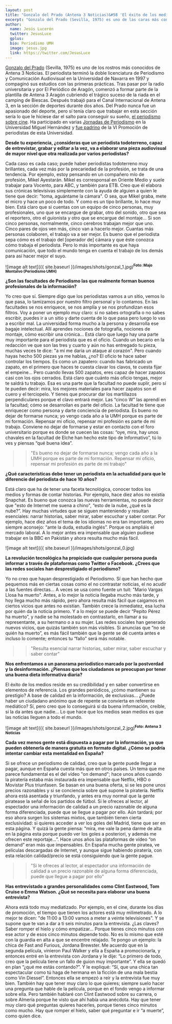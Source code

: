 ```yaml
---
layout: post
title: "Gonzalo del Prado (Antena 3 Noticias)&#58 'El éxito de los medios reside en su credibilidad y en ser referencia'"
excerpt: "Gonzalo del Prado (Sevilla, 1975) es uno de las caras más conocidas de Antena 3 Noticias. El periodista terminó la doble licenciatura de Periodismo y Comunicación Audiovisual en la Universidad de Navarra en 1997 y compaginó sus estudios con las primeras prácticas. Tras pasar por la radio universitaria y por El Periódico de Aragón, comenzó a formar parte de la plantilla de Antena 3 Aragón cubriendo el trágico suceso de la riada en el camping de Biescas. Después trabajó para el Canal Internacional de Antena 3, en la sección de deportes durante dos años. Del Prado nunca fue un apasionado del deporte, pero sí tenía claro que trabajar en esta sección sería lo que le hiciese dar el salto para conseguir su sueño, el periodismo sobre cine. Ha participado en varias Jornadas de Periodismo en la Universidad Miguel Hernández y fue padrino de la VI Promoción de periodistas de esta Universidad."
author:
  name: Jesús Lucerón
  twitter: JesusLuce
  gplus:  
  bio: Periodismo UMH
  image: jesus.jpg
  link: https://twitter.com/JesusLuce
---
```

[Gonzalo del Prado](https://twitter.com/gonzalodelprado?lang=es) (Sevilla, 1975) es uno de los rostros más conocidos de Antena 3 Noticias. El periodista terminó la doble licenciatura de Periodismo y Comunicación Audiovisual en la Universidad de Navarra en 1997 y compaginó sus estudios con las primeras prácticas. Tras pasar por la radio universitaria y por El Periódico de Aragón, comenzó a formar parte de la plantilla de Antena 3 Aragón cubriendo el trágico suceso de la riada en el camping de Biescas. Después trabajó para el Canal Internacional de Antena 3, en la sección de deportes durante dos años. Del Prado nunca fue un apasionado del deporte, pero sí tenía claro que trabajar en esta sección sería lo que le hiciese dar el salto para conseguir su sueño, [el periodismo sobre cine](https://www.youtube.com/user/gonzalodelprado). Ha participado en varias [Jornadas de Periodismo](http://periodismo.umh.es/2013/04/24/gonzalo-del-prado-%E2%80%9Cbuscad-las-pepitas-de-oro-de-cada-noticia-para-contar-una-historia%E2%80%9D/) en la Universidad Miguel Hernández y [fue padrino](http://periodismo.umh.es/2014/06/30/el-periodista-gonzalo-del-prado-apadrina-la-vi-promocion-de-periodismo-umh/) de la VI Promoción de periodistas de esta Universidad. 

**Desde tu experiencia, ¿consideras que un periodista todoterreno, capaz de entrevistar, grabar y editar a la vez, va a elaborar una pieza audiovisual de mayor nivel que otra realizada por varios periodistas?**

Cada caso es cada caso; puede haber periodistas todoterreno muy brillantes, cada vez más por la precariedad de la profesión, se trata de una tendencia. Por ejemplo, estoy pensando en un compañero mío de profesión, Mikel Ayestarán. Mikel es corresponsal en Oriente Medio y suele trabajar para Vocento, para ABC, y también para ETB. Creo que él elabora sus crónicas televisivas simplemente con la ayuda de alguien a quien le tiene que decir: "toma, aguántame la cámara". O sea, que Mikel graba, mete el micro y hace un poco de todo. Y como es un tipo brillante, lo hace muy bien. Está claro que si cuentas con un equipo de cinco personas, muy profesionales, uno que se encargue de grabar, otro del sonido, otro que sea el reportero, otro el guionista y otro que se encargue del montaje… Si son cinco personas, normalmente, cinco cerebros trabajan mejor que uno. Cinco pares de ojos ven más, cinco van a hacerlo mejor. Cuantas más personas colaboren, el trabajo va a ser mejor. Es bueno que el periodista sepa cómo es el trabajo del [operador de] cámara y que éste conozca cómo trabaja el periodista. Pero lo más importante es que haya comunicación, que todo el mundo tenga en cuenta el trabajo de los demás para así hacer mejor el suyo. 

![image alt text]({{ site.baseurl }}/images/shots/gonzal_1.jpg)<sup>**Foto: Majo Montalvo (Periodismo UMH)**

**¿Son las facultades de Periodismo las que realmente forman buenos profesionales de la información?**

Yo creo que sí. Siempre digo que los periodistas vamos a un sitio, vemos lo que pasa, lo tamizamos por nuestro filtro personal y lo contamos. En las facultades se nos enriquece, se nos amplía y se nos profundizan esos filtros. Voy a poner un ejemplo muy claro: si no sabes ortografía o no sabes escribir, puedes ir a un sitio y darte cuenta de lo que pasa pero luego lo vas a escribir mal. La universidad forma mucho a la persona y desarrolla ese bagaje intelectual. Allí aprendes nociones de fotografía, nociones de montaje, cómo escribir una crónica… Está claro que luego hay una parte muy importante para el periodista que es el oficio. Cuando un becario en la redacción ve que son las tres y cuarto y aún no has entregado tu pieza, muchas veces te dice: "a mí me daría un ataque al corazón". Pero cuando hayas hecho 500 piezas ya me hablas, ¿no? El oficio te hace saber controlar los tiempos. Es como un zapatero: cuando has fabricado un zapato, en el primero que haces te cuesta clavar los clavos, te cuesta fijar el empeine… Pero cuando llevas 500 zapatos, eres capaz de hacer zapatos casi con los ojos cerrados. Está claro que cuánto más oficio tengas, mejor te saldrá tu trabajo. Esa es una parte que la facultad no puede suplir, pero sí te pueden decir: mira, los mejores materiales para hacer zapatos son el cuero y el terciopelo. Y tienes que procurar dar los martillazos perpendiculares porque el clavo entrará mejor. Las “cinco W” las aprendí en la facultad; cómo se desarrollan es parte del oficio. La facultad te tiene que enriquecer como persona y darte conciencia de periodista. Es bueno no dejar de formarse nunca; yo vengo cada año a la UMH porque es parte de mi formación. Repensar mi oficio, repensar mi profesión es parte de mi trabajo. Conviene no dejar de formarse y estar en contacto con el foro universitario porque es donde se cuecen las cosas: “oye, mira, hay unos chavales en la facultad de Elche han hecho este tipo de Informativo”, tú lo ves y piensas “qué buena idea”. 

>>"Es bueno no dejar de formarse nunca; vengo cada año a la UMH porque es parte de mi formación. Repensar mi oficio, repensar mi profesión es parte de mi trabajo"

**¿Qué características debe tener un periodista en la actualidad para que le diferencie del periodista de hace 10 años?**

Está claro que ha de tener una faceta tecnológica, conocer todos los medios y formas de contar historias. Por ejemplo, hace diez años no existía Snapchat. Es bueno que conozca las nuevas herramientas, no puede decir que "esto de Internet me suena a chino", “esto de la nube, ¿qué es la nube?”. Hay muchas virtudes que se siguen manteniendo y resultan esenciales: narrar historias, saber mirar, saber escuchar y saber contar. Por ejemplo, hace diez años el tema de los idiomas no era tan importante, pero siempre aconsejo: “ante la duda, estudia inglés”. Porque os ampliáis el mercado laboral. A lo mejor antes era impensable que alguien pudiese trabajar en la BBC en Pakistán y ahora resulta mucho más fácil. 

![image alt text]({{ site.baseurl }}/images/shots/gonzal_0.jpg)

**La revolución tecnológica ha propiciado que cualquier persona pueda informar a través de plataformas como Twitter o Facebook. ¿Crees que las redes sociales han desprestigiado el periodismo?**

Yo no creo que hayan desprestigiado el Periodismo. Sí que han hecho que pequemos más en ciertas cosas como el no contrastar noticias, el no acudir a las fuentes directas… A veces se usa como fuente un tuit: "Mario Vargas Llosa ha muerto". Antes, a lo mejor la noticia llegaba mucho más tarde, y hoy llega mucho más rápido, pero ahora resulta más fácil que caigamos en ciertos vicios que antes no existían. También crece la inmediatez, esa lucha por quién da la noticia primero. Y a lo mejor se puede decir “Pepito Pérez ha muerto”, y nadie se ha molestado en contrastarlo, en llamar a su representante, a su hermano o a su mujer. Las redes sociales han generado nuevos vicios, que quizás también son más visibles. Si anuncias que “no sé quién ha muerto”, es más fácil también que la gente se dé cuenta antes e incluso lo comente; entonces tu “fallo” será más notable. 

>> "Resulta esencial narrar historias, saber mirar, saber escuchar y saber contar"

**Nos enfrentamos a un panorama periodístico marcado por la postverdad y la desinformación. ¿Piensas que los ciudadanos se preocupan por tener una buena dieta informativa diaria?**

El éxito de los medios reside en su credibilidad y en saber convertirse en elementos de referencia. Los grandes periódicos, ¿cómo mantienen su prestigio? A base de calidad en la información, de exclusivas… ¿Puede haber un ciudadano anónimo que de repente se convierta en referente mediático? Sí, pero creo que lo conseguirá si da buena información, creíble, si la da antes que nadie… Lo que hace que los medios sean medios es que las noticias lleguen a todo el mundo. 

![image alt text]({{ site.baseurl }}/images/shots/gonzal_2.jpg)<sup>**Foto: Antena 3 Noticias**

**Cada vez menos gente está dispuesta a pagar por la información, ya que pueden obtenerla de manera gratuita en formato digital. ¿Cómo se podría intentar cambiar esta mentalidad en España?**

Si se ofrece un periodismo de calidad, creo que la gente puede llegar a pagar, aunque en España cuesta más que en otros países. Un tema que me parece fundamental es el del vídeo "on demand"; hace unos años cuando la piratería estaba más instaurada era impensable que Netflix, HBO o Movistar Plus triunfasen. Se basan en una buena oferta, si se les pone unos precios razonables y si se conciencia sobre qué supone la piratería. Netflix ahora está asentada y triunfando, y antes era muy normal que la gente piratease la señal de los partidos de fútbol. Si le ofreces al lector, al espectador una información de calidad a un precio razonable de alguna forma diferenciada, puede que se llegue a pagar por ello. Aún tardará; por eso ahora surgen los sistemas mixtos, que también tienen cierta exclusividad: si quieres acceder a ver los goles del Madrid, tiene que ser en esta página. Y quizá la gente piensa: “mira, me vale la pena darme de alta en la página esta porque puedo ver los goles a posteriori, y además me ofrecen este reportaje...”. Hace unos años las plataformas de vídeo “on demand” eran más que impensables. En España mucha gente piratea, ve películas descargadas de Internet, y aunque sigue habiendo piratería, con esta relación calidad/precio se está consiguiendo que la gente pague. 

>> "Si le ofreces al lector, al espectador una información de calidad a un precio razonable de alguna forma diferenciada, puede que llegue a pagar por ello"

**Has entrevistado a grandes personalidades como Clint Eastwood, Tom Cruise o Emma Watson. ¿Qué se necesita para elaborar una buena entrevista?**

Ahora está todo muy mediatizado. Por ejemplo, en el cine, durante los días de promoción, el tiempo que tienen los actores está muy milimetrado. A lo mejor te dicen: "de 11:00 a 13:00 vamos a meter a veinte televisiones". Y se supone que te van a dar a ti seis minutos para la entrevista. ¿Las claves? Saber romper el hielo y cómo empatizar… Porque tienes cinco minutos con ese actor y de esos cinco minutos depende todo. No es lo mismo que esté con la guardia en alta a que se encentre relajado. Te pongo un ejemplo: la chica de Fast and Furious, Jordana Brewster. Me acuerdo que en la segunda película, vinieron Paul Walker y ella a España a promocionarla, y entonces entré en la entrevista con Jordana y le dije: “Lo primero de todo, creo que la película tiene un fallo de guion muy importante”. Y ella se quedó en plan “¿qué me estás contando?”. Y le expliqué: “Sí, que una chica tan espectacular como tú haga de hermana en la ficción de una mala bestia como Vin Diessel”. Entonces ella se empezó a reír y la entrevista fue muy bien. También hay que tener muy claro lo que quieres; siempre suelo hacer una pregunta que hable de la película, porque en el fondo vengo a informar sobre ella. Pero también hablaré con Clint Eastwood sobre su carrera, o sobre Almería porque he visto que ahí había una anécdota. Hay que tener muy claro qué preguntas quieres hacerles, porque tienes cinco minutos como mucho. Hay que romper el hielo, saber qué preguntar e ir “a muerte”, como quien dice.
